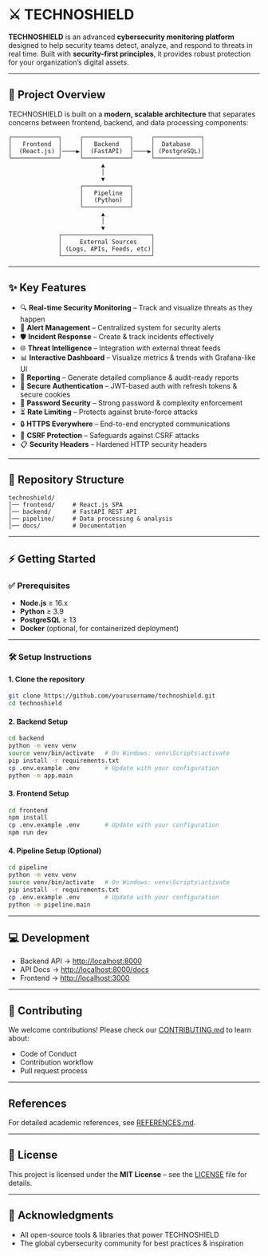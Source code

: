 # ⚔️ TECHNOSHIELD

**TECHNOSHIELD** is an advanced **cybersecurity monitoring platform** designed to help security teams detect, analyze, and respond to threats in real time. Built with **security-first principles**, it provides robust protection for your organization’s digital assets.

---

## 🚀 Project Overview

TECHNOSHIELD is built on a **modern, scalable architecture** that separates concerns between frontend, backend, and data processing components:

```
┌─────────────┐     ┌─────────────┐     ┌─────────────┐
│   Frontend  │     │   Backend   │     │  Database   │
│  (React.js) │────▶│  (FastAPI)  │────▶│ (PostgreSQL)│
└─────────────┘     └─────────────┘     └─────────────┘
                          ▲
                          │
                          ▼
                    ┌─────────────┐
                    │   Pipeline  │
                    │   (Python)  │
                    └─────────────┘
                          ▲
                          │
                          ▼
              ┌─────────────────────────┐
              │     External Sources    │
              │ (Logs, APIs, Feeds, etc)│
              └─────────────────────────┘
```

---

## ✨ Key Features

* 🔍 **Real-time Security Monitoring** – Track and visualize threats as they happen
* 🚨 **Alert Management** – Centralized system for security alerts
* 🛡️ **Incident Response** – Create & track incidents effectively
* 🌐 **Threat Intelligence** – Integration with external threat feeds
* 📊 **Interactive Dashboard** – Visualize metrics & trends with Grafana-like UI
* 📑 **Reporting** – Generate detailed compliance & audit-ready reports
* 🔐 **Secure Authentication** – JWT-based auth with refresh tokens & secure cookies
* 🔑 **Password Security** – Strong password & complexity enforcement
* ⏳ **Rate Limiting** – Protects against brute-force attacks
* 🔒 **HTTPS Everywhere** – End-to-end encrypted communications
* 🧩 **CSRF Protection** – Safeguards against CSRF attacks
* 📋 **Security Headers** – Hardened HTTP security headers

---

## 📂 Repository Structure

```
technoshield/
│── frontend/     # React.js SPA
│── backend/      # FastAPI REST API
│── pipeline/     # Data processing & analysis
│── docs/         # Documentation
```

---

## ⚡ Getting Started

### ✅ Prerequisites

* **Node.js** ≥ 16.x
* **Python** ≥ 3.9
* **PostgreSQL** ≥ 13
* **Docker** (optional, for containerized deployment)

---

### 🛠️ Setup Instructions

#### 1. Clone the repository

```bash
git clone https://github.com/yourusername/technoshield.git
cd technoshield
```

#### 2. Backend Setup

```bash
cd backend
python -m venv venv
source venv/bin/activate   # On Windows: venv\Scripts\activate
pip install -r requirements.txt
cp .env.example .env       # Update with your configuration
python -m app.main
```

#### 3. Frontend Setup

```bash
cd frontend
npm install
cp .env.example .env       # Update with your configuration
npm run dev
```

#### 4. Pipeline Setup (Optional)

```bash
cd pipeline
python -m venv venv
source venv/bin/activate   # On Windows: venv\Scripts\activate
pip install -r requirements.txt
cp .env.example .env       # Update with your configuration
python -m pipeline.main
```

---

## 💻 Development

* Backend API → [http://localhost:8000](http://localhost:8000)
* API Docs → [http://localhost:8000/docs](http://localhost:8000/docs)
* Frontend → [http://localhost:3000](http://localhost:3000)

---

## 🤝 Contributing

We welcome contributions! Please check our [CONTRIBUTING.md](CONTRIBUTING.md) to learn about:

* Code of Conduct
* Contribution workflow
* Pull request process

---

## References  
For detailed academic references, see [REFERENCES.md](REFERENCES.md).

---

## 📜 License

This project is licensed under the **MIT License** – see the [LICENSE](LICENSE) file for details.

---

## 🙏 Acknowledgments

* All open-source tools & libraries that power TECHNOSHIELD
* The global cybersecurity community for best practices & inspiration
